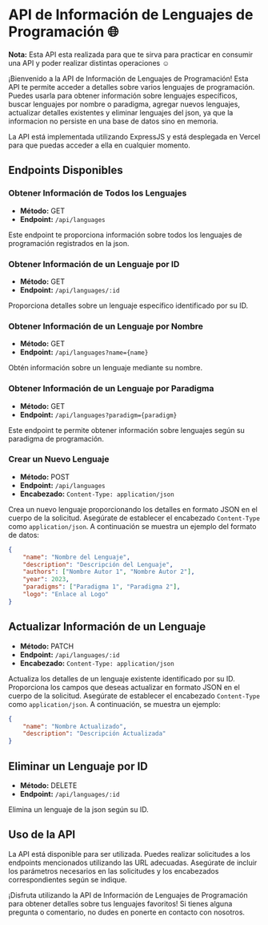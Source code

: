 # API de Información de Lenguajes de Programación 🌐

**Nota:** Esta API esta realizada para que te sirva para practicar en consumir una API y poder realizar distintas operaciones ☺

¡Bienvenido a la API de Información de Lenguajes de Programación! Esta API te permite acceder a detalles sobre varios lenguajes de programación. Puedes usarla para obtener información sobre lenguajes específicos, buscar lenguajes por nombre o paradigma, agregar nuevos lenguajes, actualizar detalles existentes y eliminar lenguajes del json, ya que la informacion no persiste en una base de datos sino en memoria.

La API está implementada utilizando ExpressJS y está desplegada en Vercel para que puedas acceder a ella en cualquier momento.

## Endpoints Disponibles

### Obtener Información de Todos los Lenguajes

- **Método:** GET
- **Endpoint:** `/api/languages`

Este endpoint te proporciona información sobre todos los lenguajes de programación registrados en la json.

### Obtener Información de un Lenguaje por ID

- **Método:** GET
- **Endpoint:** `/api/languages/:id`

Proporciona detalles sobre un lenguaje específico identificado por su ID.

### Obtener Información de un Lenguaje por Nombre

- **Método:** GET
- **Endpoint:** `/api/languages?name={name}`

Obtén información sobre un lenguaje mediante su nombre.

### Obtener Información de un Lenguaje por Paradigma

- **Método:** GET
- **Endpoint:** `/api/languages?paradigm={paradigm}`

Este endpoint te permite obtener información sobre lenguajes según su paradigma de programación.

### Crear un Nuevo Lenguaje

- **Método:** POST
- **Endpoint:** `/api/languages`
- **Encabezado:** `Content-Type: application/json`

Crea un nuevo lenguaje proporcionando los detalles en formato JSON en el cuerpo de la solicitud. Asegúrate de establecer el encabezado `Content-Type` como `application/json`. A continuación se muestra un ejemplo del formato de datos:

```json
{
    "name": "Nombre del Lenguaje",
    "description": "Descripción del Lenguaje",
    "authors": ["Nombre Autor 1", "Nombre Autor 2"],
    "year": 2023,
    "paradigms": ["Paradigma 1", "Paradigma 2"],
    "logo": "Enlace al Logo"
}
```
## Actualizar Información de un Lenguaje

- **Método:** PATCH
- **Endpoint:** `/api/languages/:id`
- **Encabezado:** `Content-Type: application/json`

Actualiza los detalles de un lenguaje existente identificado por su ID. Proporciona los campos que deseas actualizar en formato JSON en el cuerpo de la solicitud. Asegúrate de establecer el encabezado `Content-Type` como `application/json`. A continuación, se muestra un ejemplo:

```json
{
    "name": "Nombre Actualizado",
    "description": "Descripción Actualizada"
}
```
## Eliminar un Lenguaje por ID

- **Método:** DELETE
- **Endpoint:** `/api/languages/:id`

Elimina un lenguaje de la json según su ID.

## Uso de la API

La API está disponible para ser utilizada. Puedes realizar solicitudes a los endpoints mencionados utilizando las URL adecuadas. Asegúrate de incluir los parámetros necesarios en las solicitudes y los encabezados correspondientes según se indique.

¡Disfruta utilizando la API de Información de Lenguajes de Programación para obtener detalles sobre tus lenguajes favoritos! Si tienes alguna pregunta o comentario, no dudes en ponerte en contacto con nosotros.
